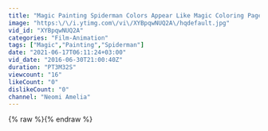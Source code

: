 ```yaml
---
title: "Magic Painting Spiderman Colors Appear Like Magic Coloring Pages for Kids"
image: "https:\/\/i.ytimg.com\/vi\/XYBpqwNUQ2A\/hqdefault.jpg"
vid_id: "XYBpqwNUQ2A"
categories: "Film-Animation"
tags: ["Magic","Painting","Spiderman"]
date: "2021-06-17T06:11:24+03:00"
vid_date: "2016-06-30T21:00:40Z"
duration: "PT3M32S"
viewcount: "16"
likeCount: "0"
dislikeCount: "0"
channel: "Neomi Amelia"
---
```

{% raw %}{% endraw %}
